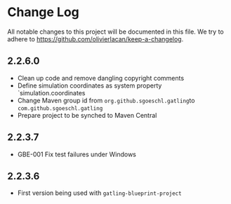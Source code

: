 # Change Log

All notable changes to this project will be documented in this file. We try to adhere to https://github.com/olivierlacan/keep-a-changelog.

## 2.2.6.0

- Clean up code and remove dangling copyright comments
- Define simulation coordinates as system property `simulation.coordinates
- Change Maven group id from `org.github.sgoeschl.gatling`to `com.github.sgoeschl.gatling`
- Prepare project to be synched to Maven Central

## 2.2.3.7

- GBE-001 Fix test failures under Windows 

## 2.2.3.6

- First version being used with `gatling-blueprint-project`